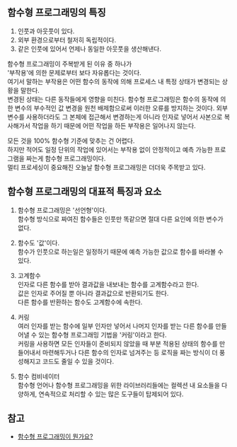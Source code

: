 ## 함수형 프로그래밍의 특징
1. 인풋과 아웃풋이 있다.
2. 외부 환경으로부터 철저히 독립적이다.
3. 같은 인풋에 있어서 언제나 동일한 아웃풋을 생산해낸다.

함수형 프로그래밍이 주복받게 된 이유 중 하나가   
'부작용'에 의한 문제로부터 보다 자유롭다는 것이다.   
여기서 말하는 부작용은 어떤 함수의 동작에 의해 프로세스 내 특정 상태가 변경되는 상황을 말한다.   
변경된 상태는 다른 동작들에게 영향을 미친다.
함수형 프로그래밍은 함수의 동작에 의한 변수의 부수적인 값 변경을 원천 배제함으로써 이러한 오류를 방지하는 것이다.
외부 변수를 사용하더라도 그 본체에 접근해서 변경하는게 아니라 인자로 넣어서 사본으로 복사해가서 작업을 하기 때문에 어떤 작업을 하든 부작용은 일어나지 않는다.

모든 것을 100% 함수형 기준에 맞추는 건 어렵다.   
하지만 적어도 일정 단위의 작업에 있어서는 부작용 없이 안정적이고 예측 가능한 프로그램을 짜는게 함수형 프로그래밍이다.   
멀티 프로세싱이 중요해진 오늘날 함수형 프로그래밍은 더더욱 주목받고 있다. 

## 함수형 프로그래밍의 대표적 특징과 요소
1. 함수형 프로그래밍은 '선언형'이다.   
함수형 방식으로 짜여진 함수들은 인풋만 똑같으면 절대 다른 요인에 의한 변수가 없다.   
2. 함수도 '값'이다.   
함수가 인풋으로 하는일은 일정하기 때문에 예측 가능한 값으로 함수를 바라볼 수 있다.   
3. 고계함수   
인자로 다른 함수를 받아 결과값을 내보내는 함수를 고계함수라고 한다.   
값은 인자로 주어질 뿐 아니라 결과값으로 반환되기도 한다.    
다른 함수를 반환하는 함수도 고계함수에 속한다.

4. 커링   
여러 인자를 받는 함수에 일부 인자만 넣어서 나머지 인자를 받는 다른 함수를 만들어낼 수 있는 함수형 프로그래밍 기법을 '커링'이라고 한다.   
커링을 사용하면 모든 인자들이 준비되지 않았을 때 부분 적용된 상태의 함수를 만들어내서 마련해두거나 다른 함수의 인자로 넘겨주는 등 로직을 짜는 방식이 더 풍성해지고 코드도 줄일 수 있을 것이다.   

5. 함수 컴비네이터   
함수형 언어나 함수형 프로그래밍을 위한 라이브러리들에는 컬렉션 내 요소들을 다양하게, 연속적으로 처리할 수 있는 많은 도구들이 탑제되어 있다. 

## 참고
* [함수형 프로그래밍이 뭔가요?](https://youtu.be/jVG5jvOzu9Y)
